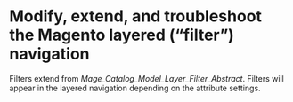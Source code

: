 # Modify, extend, and troubleshoot the Magento layered (“filter”) navigation  

Filters extend from *Mage_Catalog_Model_Layer_Filter_Abstract*.
Filters will appear in the layered navigation depending on the attribute settings.
